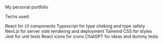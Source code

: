 My personal portfolio

Techs used:

React for UI components
Typescript for type cheking and type safety
Next.js for server side rendering and deployment 
Tailwind CSS for styles
Jest for unit tests
React icons for icons
ChatGPT for ideas and dummy tests